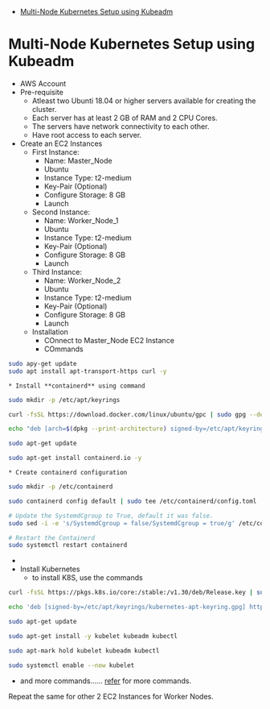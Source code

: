 - [Multi-Node Kubernetes Setup using Kubeadm](#multi-node-kubernetes-setup-using-kubeadm)



# Multi-Node Kubernetes Setup using Kubeadm

* AWS Account
* Pre-requisite
  * Atleast two Ubunti 18.04 or higher servers available for creating the cluster.
  * Each server has at least 2 GB of RAM and 2 CPU Cores.
  * The servers have network connectivity to each other.
  * Have root access to each server.
* Create an EC2 Instances
  * First Instance: 
    * Name: Master_Node
    * Ubuntu
    * Instance Type: t2-medium
    * Key-Pair (Optional)
    * Configure Storage: 8 GB
    * Launch
  * Second Instance:
    * Name: Worker_Node_1
    * Ubuntu
    * Instance Type: t2-medium
    * Key-Pair (Optional)
    * Configure Storage: 8 GB
    * Launch
  * Third Instance:
    * Name: Worker_Node_2
    * Ubuntu
    * Instance Type: t2-medium
    * Key-Pair (Optional)
    * Configure Storage: 8 GB
    * Launch
  * Installation
    * COnnect to Master_Node EC2 Instance
    * COmmands
```bash
sudo apy-get update
sudo apt install apt-transport-https curl -y
```
    * Install **containerd** using command
```bash
sudo mkdir -p /etc/apt/keyrings

curl -fsSL https://download.docker.com/linux/ubuntu/gpc | sudo gpg --dearmor -o /etc/apt/keyrings/docker.gpg

echo "deb [arch=$(dpkg --print-architecture) signed-by=/etc/apt/keyrings/docker.gpg] https://download.docker.com/linux/ubuntu $(lsb_release -cs) stable" | sudo tee /etc/apt/sources.list.d/docker.list > /dev/null

sudo apt-get update

sudo apt-get install containerd.io -y

```
    * Create containerd configuration
```bash
sudo mkdir -p /etc/containerd

sudo containerd config default | sudo tee /etc/containerd/config.toml

# Update the SystemdCgroup to True, default it was false.
sudo sed -i -e 's/SystemdCgroup = false/SystemdCgroup = true/g' /etc/containerd/config.toml

# Restart the Containerd
sudo systemctl restart containerd
```
  * 
* Install Kubernetes
  * to install K8S, use the commands
```bash
curl -fsSL https://pkgs.k8s.io/core:/stable:/v1.30/deb/Release.key | sudo gpg --dearmor -o /etc/apt/keyrings/kubernetes-apt-keyring.gpg

echo 'deb [signed-by=/etc/apt/keyrings/kubernetes-apt-keyring.gpg] https://pkgs.k8s.io/core:/stable:/v1.30/deb/ /' | sudo tee /etc/apt/sources.list.d/kubernetes.list

sudo apt-get update

sudo apt-get install -y kubelet kubeadm kubectl

sudo apt-mark hold kubelet kubeadm kubectl

sudo systemctl enable --now kubelet
```
  * and more commands...... [refer](https://www.youtube.com/watch?v=7W6D8iHEnpg&list=PLj-3PZlPbUVT9FLR0MufSw3isCxEDScO8&index=11) for more commands.

Repeat the same for other 2 EC2 Instances for Worker Nodes.
